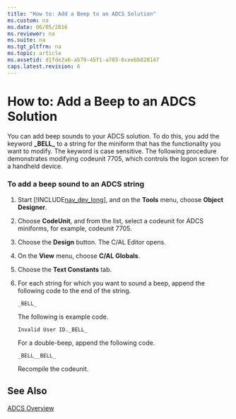 ```yaml
---
title: "How to: Add a Beep to an ADCS Solution"
ms.custom: na
ms.date: 06/05/2016
ms.reviewer: na
ms.suite: na
ms.tgt_pltfrm: na
ms.topic: article
ms.assetid: d1fde2a6-ab79-45f1-a703-6ceebb828147
caps.latest.revision: 6
---
```

# How to: Add a Beep to an ADCS Solution
You can add beep sounds to your ADCS solution. To do this, you add the keyword **\_BELL\_** to a string for the miniform that has the functionality you want to modify. The keyword is case sensitive. The following procedure demonstrates modifying codeunit 7705, which controls the logon screen for a handheld device.  
  
### To add a beep sound to an ADCS string  
  
1.  Start [!INCLUDE[nav_dev_long](../dynamics-nav/includes/nav_dev_long_md.md)], and on the **Tools** menu, choose **Object Designer**.  
  
2.  Choose **CodeUnit**, and from the list, select a codeunit for ADCS miniforms, for example, codeunit 7705.  
  
3.  Choose the **Design** button. The C\/AL Editor opens.  
  
4.  On the **View** menu, choose **C\/AL Globals**.  
  
5.  Choose the **Text Constants** tab.  
  
6.  For each string for which you want to sound a beep, append the following code to the end of the string.  
  
    ```  
    _BELL_  
    ```  
  
     The following is example code.  
  
    ```  
    Invalid User ID._BELL_  
    ```  
  
     For a double\-beep, append the following code.  
  
    ```  
    _BELL__BELL_  
    ```  
  
     Recompile the codeunit.  
  
## See Also  
 [ADCS Overview](../dynamics-nav/ADCS-Overview.md)
